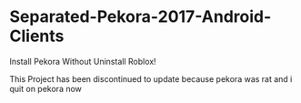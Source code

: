 # Separated-Pekora-2017-Android-Clients
Install Pekora Without Uninstall Roblox!

This Project has been discontinued to update because pekora was rat and i quit on pekora now
